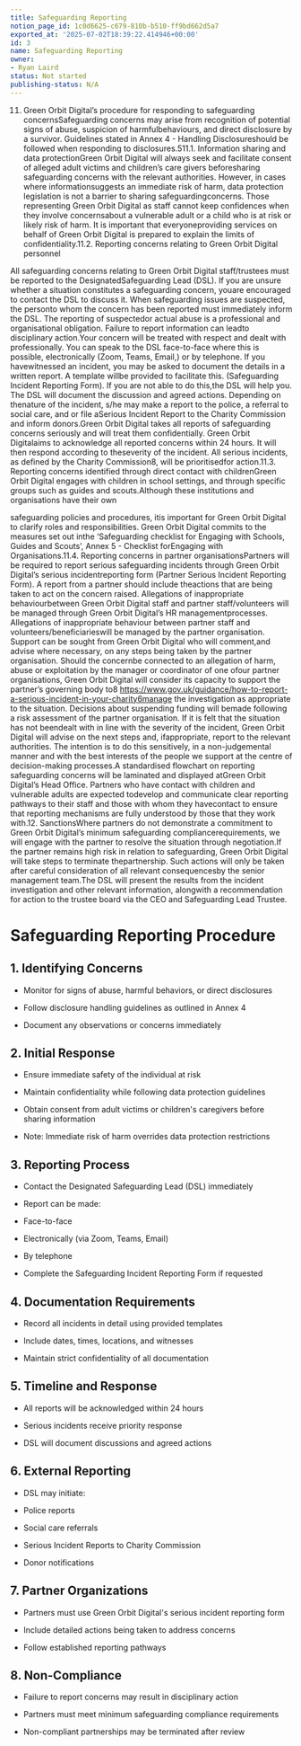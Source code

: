 ```yaml
---
title: Safeguarding Reporting
notion_page_id: 1c0d6625-c679-810b-b510-ff9bd662d5a7
exported_at: '2025-07-02T18:39:22.414946+00:00'
id: 3
name: Safeguarding Reporting
owner:
- Ryan Laird
status: Not started
publishing-status: N/A
---
```


11. Green Orbit Digital’s procedure for responding to safeguarding concernsSafeguarding concerns may arise from recognition of potential signs of abuse, suspicion of harmfulbehaviours, and direct disclosure by a survivor. Guidelines stated in Annex 4 - Handling Disclosureshould be followed when responding to disclosures.511.1. Information sharing and data protectionGreen Orbit Digital will always seek and facilitate consent of alleged adult victims and children’s care givers beforesharing safeguarding concerns with the relevant authorities. However, in cases where informationsuggests an immediate risk of harm, data protection legislation is not a barrier to sharing safeguardingconcerns. Those representing Green Orbit Digital as staff cannot keep confidences when they involve concernsabout a vulnerable adult or a child who is at risk or likely risk of harm. It is important that everyoneproviding services on behalf of Green Orbit Digital is prepared to explain the limits of confidentiality.11.2. Reporting concerns relating to Green Orbit Digital personnel

All safeguarding concerns relating to Green Orbit Digital staff/trustees must be reported to the DesignatedSafeguarding Lead (DSL). If you are unsure whether a situation constitutes a safeguarding concern, youare encouraged to contact the DSL to discuss it. When safeguarding issues are suspected, the personto whom the concern has been reported must immediately inform the DSL. The reporting of suspectedor actual abuse is a professional and organisational obligation. Failure to report information can leadto disciplinary action.Your concern will be treated with respect and dealt with professionally. You can speak to the DSL face-to-face where this is possible, electronically (Zoom, Teams, Email,) or by telephone. If you havewitnessed an incident, you may be asked to document the details in a written report. A template willbe provided to facilitate this. (Safeguarding Incident Reporting Form). If you are not able to do this,the DSL will help you. The DSL will document the discussion and agreed actions. Depending on thenature of the incident, s/he may make a report to the police, a referral to social care, and or file aSerious Incident Report to the Charity Commission and inform donors.Green Orbit Digital takes all reports of safeguarding concerns seriously and will treat them confidentially. Green Orbit Digitalaims to acknowledge all reported concerns within 24 hours. It will then respond according to theseverity of the incident. All serious incidents, as defined by the Charity Commission8, will be prioritisedfor action.11.3. Reporting concerns identified through direct contact with childrenGreen Orbit Digital engages with children in school settings, and through specific groups such as guides and scouts.Although these institutions and organisations have their own

safeguarding policies and procedures, itis important for Green Orbit Digital to clarify roles and responsibilities. Green Orbit Digital commits to the measures set out inthe ‘Safeguarding checklist for Engaging with Schools, Guides and Scouts’, Annex 5 - Checklist forEngaging with Organisations.11.4. Reporting concerns in partner organisationsPartners will be required to report serious safeguarding incidents through Green Orbit Digital’s serious incidentreporting form (Partner Serious Incident Reporting Form). A report from a partner should include theactions that are being taken to act on the concern raised. Allegations of inappropriate behaviourbetween Green Orbit Digital staff and partner staff/volunteers will be managed through Green Orbit Digital’s HR managementprocesses. Allegations of inappropriate behaviour between partner staff and volunteers/beneficiarieswill be managed by the partner organisation. Support can be sought from Green Orbit Digital who will comment,and advise where necessary, on any steps being taken by the partner organisation. Should the concernbe connected to an allegation of harm, abuse or exploitation by the manager or coordinator of one ofour partner organisations, Green Orbit Digital will consider its capacity to support the partner’s governing body to8 https://www.gov.uk/guidance/how-to-report-a-serious-incident-in-your-charity6manage the investigation as appropriate to the situation. Decisions about suspending funding will bemade following a risk assessment of the partner organisation. If it is felt that the situation has not beendealt with in line with the severity of the incident, Green Orbit Digital will advise on the next steps and, ifappropriate, report to the relevant authorities. The intention is to do this sensitively, in a non-judgemental manner and with the best interests of the people we support at the centre of decision-making processes.A standardised flowchart on reporting safeguarding concerns will be laminated and displayed atGreen Orbit Digital’s Head Office. Partners who have contact with children and vulnerable adults are expected todevelop and communicate clear reporting pathways to their staff and those with whom they havecontact to ensure that reporting mechanisms are fully understood by those that they work with.12. SanctionsWhere partners do not demonstrate a commitment to Green Orbit Digital’s minimum safeguarding compliancerequirements, we will engage with the partner to resolve the situation through negotiation.If the partner remains high risk in relation to safeguarding, Green Orbit Digital will take steps to terminate thepartnership. Such actions will only be taken after careful consideration of all relevant consequencesby the senior management team.The DSL will present the results from the incident investigation and other relevant information, alongwith a recommendation for action to the trustee board via the CEO and Safeguarding Lead Trustee.



# Safeguarding Reporting Procedure

## 1. Identifying Concerns

- Monitor for signs of abuse, harmful behaviors, or direct disclosures

- Follow disclosure handling guidelines as outlined in Annex 4

- Document any observations or concerns immediately

## 2. Initial Response

- Ensure immediate safety of the individual at risk

- Maintain confidentiality while following data protection guidelines

- Obtain consent from adult victims or children's caregivers before sharing information

- Note: Immediate risk of harm overrides data protection restrictions

## 3. Reporting Process

- Contact the Designated Safeguarding Lead (DSL) immediately

- Report can be made:

- Face-to-face

- Electronically (via Zoom, Teams, Email)

- By telephone

- Complete the Safeguarding Incident Reporting Form if requested

## 4. Documentation Requirements

- Record all incidents in detail using provided templates

- Include dates, times, locations, and witnesses

- Maintain strict confidentiality of all documentation

## 5. Timeline and Response

- All reports will be acknowledged within 24 hours

- Serious incidents receive priority response

- DSL will document discussions and agreed actions

## 6. External Reporting

- DSL may initiate:

- Police reports

- Social care referrals

- Serious Incident Reports to Charity Commission

- Donor notifications

## 7. Partner Organizations

- Partners must use Green Orbit Digital's serious incident reporting form

- Include detailed actions being taken to address concerns

- Follow established reporting pathways

## 8. Non-Compliance

- Failure to report concerns may result in disciplinary action

- Partners must meet minimum safeguarding compliance requirements

- Non-compliant partnerships may be terminated after review

<!-- Unsupported block type: callout -->